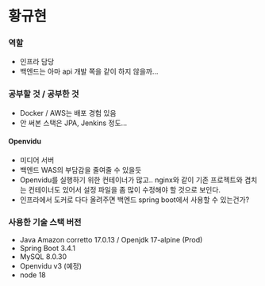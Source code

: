 # 황규현

### 역할
- 인프라 담당
- 백엔드는 아마 api 개발 쪽을 같이 하지 않을까...

### 공부할 것 / 공부한 것
- Docker / AWS는 배포 경험 있음
- 안 써본 스택은 JPA, Jenkins 정도...

#### Openvidu
- 미디어 서버
- 백엔드 WAS의 부담감을 줄여줄 수 있을듯
- Openvidu를 실행하기 위한 컨테이너가 많고.. nginx와 같이 기존 프로젝트와 겹치는 컨테이너도 있어서 설정 파일을 좀 많이 수정해야 할 것으로 보인다.
- 인프라에서 도커로 다다 올려주면 백엔드 spring boot에서 사용할 수 있는건가?

### 사용한 기술 스택 버전
- Java Amazon corretto 17.0.13 / Openjdk 17-alpine (Prod)
- Spring Boot 3.4.1
- MySQL 8.0.30
- Openvidu v3 (예정)
- node 18